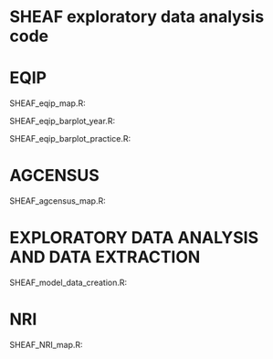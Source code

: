 SHEAF exploratory data analysis code
=======

EQIP
=======

SHEAF_eqip_map.R:

SHEAF_eqip_barplot_year.R:

SHEAF_eqip_barplot_practice.R:

AGCENSUS
=======

SHEAF_agcensus_map.R:

EXPLORATORY DATA ANALYSIS AND DATA EXTRACTION
=======

SHEAF_model_data_creation.R:

NRI
=======

SHEAF_NRI_map.R:






